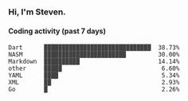 ### Hi, I'm Steven.

#### Coding activity (past 7 days)
```
Dart      ▓▓▓▓▓▓▓▓▓▓▓▓▓▓▓▓▓▓▓▓▓▓▓▓▓▓▓▓▓▓  38.73%
NASM      ▓▓▓▓▓▓▓▓▓▓▓▓▓▓▓▓▓▓▓▓▓▓▓         30.00%
Markdown  ▓▓▓▓▓▓▓▓▓▓                      14.14%
other     ▓▓▓▓▓                            6.60%
YAML      ▓▓▓▓                             5.34%
XML       ▓▓                               2.93%
Go        ▓                                2.26%
```
